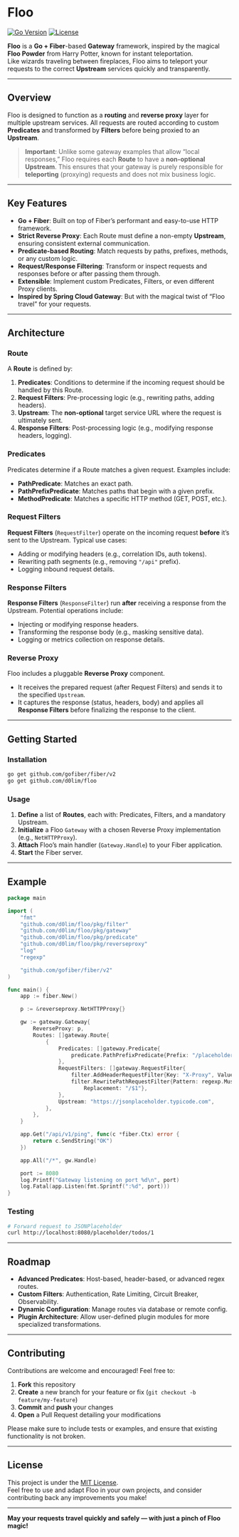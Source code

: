 # Floo

[![Go Version](https://img.shields.io/github/go-mod/go-version/gofiber/fiber?style=flat-square)](https://golang.org)
[![License](https://img.shields.io/badge/license-MIT-blue.svg?style=flat-square)](./LICENSE)

**Floo** is a **Go + Fiber**-based **Gateway** framework, inspired by the magical **Floo Powder** from Harry Potter, known for instant teleportation.  
Like wizards traveling between fireplaces, Floo aims to teleport your requests to the correct **Upstream** services quickly and transparently.

---

## Overview

Floo is designed to function as a **routing** and **reverse proxy** layer for multiple upstream services. All requests are routed according to custom **Predicates** and transformed by **Filters** before being proxied to an **Upstream**.

> **Important**: Unlike some gateway examples that allow “local responses,” Floo requires each **Route** to have a **non-optional Upstream**. This ensures that your gateway is purely responsible for **teleporting** (proxying) requests and does not mix business logic.

---

## Key Features

- **Go + Fiber**: Built on top of Fiber’s performant and easy-to-use HTTP framework.
- **Strict Reverse Proxy**: Each Route must define a non-empty **Upstream**, ensuring consistent external communication.
- **Predicate-based Routing**: Match requests by paths, prefixes, methods, or any custom logic.
- **Request/Response Filtering**: Transform or inspect requests and responses before or after passing them through.
- **Extensible**: Implement custom Predicates, Filters, or even different Proxy clients.
- **Inspired by Spring Cloud Gateway**: But with the magical twist of “Floo travel” for your requests.

---

## Architecture

### Route

A **Route** is defined by:

1. **Predicates**: Conditions to determine if the incoming request should be handled by this Route.
2. **Request Filters**: Pre-processing logic (e.g., rewriting paths, adding headers).
3. **Upstream**: The **non-optional** target service URL where the request is ultimately sent.
4. **Response Filters**: Post-processing logic (e.g., modifying response headers, logging).

### Predicates

Predicates determine if a Route matches a given request. Examples include:

- **PathPredicate**: Matches an exact path.
- **PathPrefixPredicate**: Matches paths that begin with a given prefix.
- **MethodPredicate**: Matches a specific HTTP method (GET, POST, etc.).

### Request Filters

**Request Filters** (`RequestFilter`) operate on the incoming request **before** it’s sent to the Upstream. Typical use cases:

- Adding or modifying headers (e.g., correlation IDs, auth tokens).
- Rewriting path segments (e.g., removing `"/api"` prefix).
- Logging inbound request details.

### Response Filters

**Response Filters** (`ResponseFilter`) run **after** receiving a response from the Upstream. Potential operations include:

- Injecting or modifying response headers.
- Transforming the response body (e.g., masking sensitive data).
- Logging or metrics collection on response details.

### Reverse Proxy

Floo includes a pluggable **Reverse Proxy** component.
- It receives the prepared request (after Request Filters) and sends it to the specified `Upstream`.
- It captures the response (status, headers, body) and applies all **Response Filters** before finalizing the response to the client.

---

## Getting Started

### Installation

```bash
go get github.com/gofiber/fiber/v2
go get github.com/d0lim/floo
```

### Usage

1. **Define** a list of **Routes**, each with: Predicates, Filters, and a mandatory Upstream.
2. **Initialize** a Floo `Gateway` with a chosen Reverse Proxy implementation (e.g., `NetHTTPProxy`).
3. **Attach** Floo’s main handler (`Gateway.Handle`) to your Fiber application.
4. **Start** the Fiber server.

---

## Example

```go
package main

import (
	"fmt"
	"github.com/d0lim/floo/pkg/filter"
	"github.com/d0lim/floo/pkg/gateway"
	"github.com/d0lim/floo/pkg/predicate"
	"github.com/d0lim/floo/pkg/reverseproxy"
	"log"
	"regexp"

	"github.com/gofiber/fiber/v2"
)

func main() {
	app := fiber.New()

	p := &reverseproxy.NetHTTPProxy{}

	gw := gateway.Gateway{
		ReverseProxy: p,
		Routes: []gateway.Route{
			{
				Predicates: []gateway.Predicate{
					predicate.PathPrefixPredicate{Prefix: "/placeholder"},
				},
				RequestFilters: []gateway.RequestFilter{
					filter.AddHeaderRequestFilter{Key: "X-Proxy", Value: "Go-Floo-Gateway"},
					filter.RewritePathRequestFilter{Pattern: regexp.MustCompile(`^/placeholder/(.*)`),
						Replacement: "/$1"},
				},
				Upstream: "https://jsonplaceholder.typicode.com",
			},
		},
	}

	app.Get("/api/v1/ping", func(c *fiber.Ctx) error {
		return c.SendString("OK")
	})

	app.All("/*", gw.Handle)

	port := 8080
	log.Printf("Gateway listening on port %d\n", port)
	log.Fatal(app.Listen(fmt.Sprintf(":%d", port)))
}
```

### Testing

```bash
# Forward request to JSONPlaceholder
curl http://localhost:8080/placeholder/todos/1
```

---

## Roadmap

- **Advanced Predicates**: Host-based, header-based, or advanced regex routes.
- **Custom Filters**: Authentication, Rate Limiting, Circuit Breaker, Observability.
- **Dynamic Configuration**: Manage routes via database or remote config.
- **Plugin Architecture**: Allow user-defined plugin modules for more specialized transformations.

---

## Contributing

Contributions are welcome and encouraged! Feel free to:

1. **Fork** this repository
2. **Create** a new branch for your feature or fix (`git checkout -b feature/my-feature`)
3. **Commit** and **push** your changes
4. **Open** a Pull Request detailing your modifications

Please make sure to include tests or examples, and ensure that existing functionality is not broken.

---

## License

This project is under the [MIT License](./LICENSE).  
Feel free to use and adapt Floo in your own projects, and consider contributing back any improvements you make!

---

**May your requests travel quickly and safely — with just a pinch of Floo magic!**